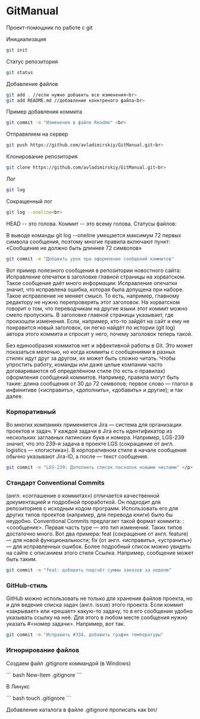 # GitManual
Проект-помощник по работе с git


Инициализация
```bash
git init
```

Статус репозитория
```bash
git status
```

Добавление файлов
```bash
git add . //если нужно добавить все изменения<br>
git add README.md //добавление конктреного файла<br>
```


Пример добавления коммита
```bash
git commit -m "Изменения в файле Readme" <br>
```

Отправяляем на сервер
```bash
git push https://github.com/avladimirskiy/GitManual.git<br>
```

Клонирование репозитория
```bash
git clone https://github.com/avladimirskiy/GitManual.git<br>
```

Лог
```bash
git log
```

Сокращенный лог
```bash
git log --oneline<br>
```

<p>
HEAD -- это голова.
Коммит -- это всему голова.
Статусы файлов:
</p>

<p>
В выводе команды git log --oneline умещается максимум 72 первых символа сообщения, поэтому многие правила включают пункт: «Сообщение не должно быть длиннее 72 символов»
</p>

```bash
git commit -m "Добавить урок про оформление сообщений коммитов"
```

<p>
Вот пример полезного сообщения в репозитории новостного сайта: Исправление опечатки в заголовке главной страницы на хорватском. Такое сообщение даёт много информации:
Исправление опечатки значит, что исправлена ошибка, которая была допущена при наборе. Такое исправление не меняет смысл. То есть, например, главному редактору не нужно перепроверять этот заголовок.
На хорватском говорит о том, что переводчикам на другие языки этот коммит можно смело пропускать.
В заголовке главной страницы указывает, где произошли изменения. Если, например, кто-то зайдёт на сайт и ему не понравится новый заголовок, он легко найдёт по истории (git log) автора этого коммита и спросит у него, почему заголовок теперь такой.
</p>

<p>Без единообразия коммитов нет и эффективной работы в Git. Это может показаться мелочью, но когда коммиты с сообщениями в разных стилях идут друг за другом, их может быть сложно читать.
Чтобы упростить работу, команды или даже целые компании часто договариваются об определённом стиле (то есть о правилах) оформления сообщений коммитов.
Например, правила могут быть такие:
длина сообщения от 30 до 72 символов;
первое слово — глагол в инфинитиве («исправить», «дополнить», «добавить» и другие);
и так далее.</p>


<h3>Корпоративный</h3>
<p>Во многих компаниях применяется Jira — система для организации проектов и задач. У каждой задачи в Jira есть идентификатор из нескольких заглавных латинских букв и номера. Например, LGS-239 значит, что это 239-я задача в проекте LGS (сокращение от англ. logistics — «логистика»).
В корпоративном стиле в начале сообщения обычно указывают Jira-ID, а после — текст сообщения.
</p>

``` bash
git commit -m "LGS-239: Дополнить список пасхалок новыми числами" </p>
```

<h3>Стандарт Conventional Commits </h3>
<p>(англ. «соглашение о коммитах») отличается качественной документацией и подробной проработкой. Он подходит для репозиториев с исходным кодом программ. Использовать его для других типов проектов (например, для перевода книги) было бы неудобно.
Conventional Commits предлагает такой формат коммита: <type>: <сообщение>. Первая часть type — это тип изменений. Таких типов достаточно много. Вот два примера:
feat (сокращение от англ. feature) — для новой функциональности;
fix (от англ. «исправить», «устранить») — для исправленных ошибок.
Более подробный список можно увидеть на сайте с описанием этого стиля <a src="https://www.conventionalcommits.org/ru/v1.0.0-beta.4/#%D1%81%D0%BF%D0%B5%D1%86%D0%B8%D1%84%D0%B8%D0%BA%D0%B0%D1%86%D0%B8%D1%8F">Ссылка</a>.
Например, сообщение может быть таким.</p>

``` bash
git commit -m "feat: добавить подсчёт суммы заказов за неделю" 
```


<h3>GitHub-стиль</h3>
<p>GitHub можно использовать не только для хранения файлов проекта, но и для ведения списка задач (англ. issue) этого проекта. Если коммит «закрывает» или «решает» какую-то задачу, то в его сообщении удобно указывать ссылку на неё. Для этого в любом месте сообщения нужно указать #<номер задачи>. Например, вот так.
</p>

``` bash
git commit -m "Исправить #334, добавить график температуры" 
```

<h3>Игнорирование файлов</h3>
<p>Создаем файл .gitignore коммандой (в Windows)</p>
``` bash
New-Item .gitignore 
```
<p>В Линукс</p>
``` bash
touch .gitignore 
```
<p></p>Добавление каталога в файле .gitignore прописать как bin/</p>



